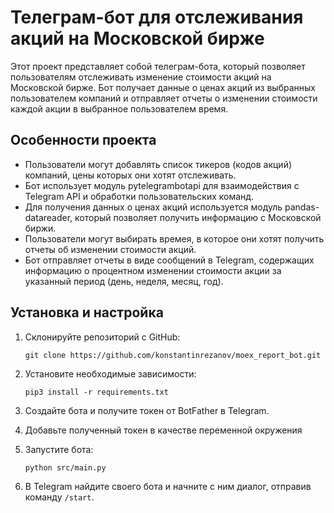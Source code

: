 # Телеграм-бот для отслеживания акций на Московской бирже

Этот проект представляет собой телеграм-бота, который позволяет пользователям отслеживать изменение стоимости акций на Московской бирже. Бот получает данные о ценах акций из выбранных пользователем компаний и отправляет отчеты о изменении стоимости каждой акции в выбранное пользователем время.

## Особенности проекта

- Пользователи могут добавлять список тикеров (кодов акций) компаний, цены которых они хотят отслеживать.
- Бот использует модуль pytelegrambotapi для взаимодействия с Telegram API и обработки пользовательских команд.
- Для получения данных о ценах акций используется модуль pandas-datareader, который позволяет получить информацию с Московской биржи.
- Пользователи могут выбирать времея, в которое они хотят получить отчеты об изменении стоимости акций.
- Бот отправляет отчеты в виде сообщений в Telegram, содержащих информацию о процентном изменении стоимости акции за указанный период (день, неделя, месяц, год).

## Установка и настройка

1. Склонируйте репозиторий с GitHub:

   ```
   git clone https://github.com/konstantinrezanov/moex_report_bot.git
   ```

2. Установите необходимые зависимости:

   ```
   pip3 install -r requirements.txt
   ```

3. Создайте бота и получите токен от BotFather в Telegram.

4. Добавьте полученный токен в качестве переменной окружения

5. Запустите бота:

   ```
   python src/main.py
   ```
6. В Telegram найдите своего бота и начните с ним диалог, отправив команду `/start`.
